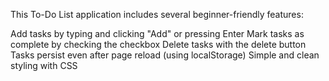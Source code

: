 This To-Do List application includes several beginner-friendly features:

Add tasks by typing and clicking "Add" or pressing Enter
Mark tasks as complete by checking the checkbox
Delete tasks with the delete button
Tasks persist even after page reload (using localStorage)
Simple and clean styling with CSS
